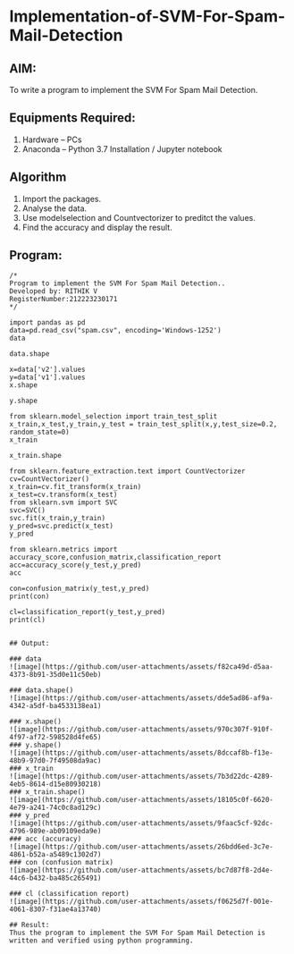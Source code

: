 # Implementation-of-SVM-For-Spam-Mail-Detection

## AIM:
To write a program to implement the SVM For Spam Mail Detection.

## Equipments Required:
1. Hardware – PCs
2. Anaconda – Python 3.7 Installation / Jupyter notebook

## Algorithm
1. Import the packages.
2. Analyse the data.
3. Use modelselection and Countvectorizer to preditct the values.
4. Find the accuracy and display the result.
## Program:
```
/*
Program to implement the SVM For Spam Mail Detection..
Developed by: RITHIK V
RegisterNumber:212223230171  
*/

import pandas as pd
data=pd.read_csv("spam.csv", encoding='Windows-1252')
data

data.shape

x=data['v2'].values
y=data['v1'].values
x.shape

y.shape

from sklearn.model_selection import train_test_split
x_train,x_test,y_train,y_test = train_test_split(x,y,test_size=0.2, random_state=0)
x_train

x_train.shape

from sklearn.feature_extraction.text import CountVectorizer
cv=CountVectorizer()
x_train=cv.fit_transform(x_train)
x_test=cv.transform(x_test)
from sklearn.svm import SVC
svc=SVC()
svc.fit(x_train,y_train)
y_pred=svc.predict(x_test)
y_pred

from sklearn.metrics import accuracy_score,confusion_matrix,classification_report
acc=accuracy_score(y_test,y_pred)
acc

con=confusion_matrix(y_test,y_pred)
print(con)

cl=classification_report(y_test,y_pred)
print(cl)
```

```

## Output:

### data
![image](https://github.com/user-attachments/assets/f82ca49d-d5aa-4373-8b91-35d0e11c50eb)

### data.shape()
![image](https://github.com/user-attachments/assets/dde5ad86-af9a-4342-a5df-ba4533138ea1)

### x.shape()
![image](https://github.com/user-attachments/assets/970c307f-910f-4f97-af72-598528d4fe65)
### y.shape()
![image](https://github.com/user-attachments/assets/8dccaf8b-f13e-48b9-97d0-7f49508da9ac)
### x_train
![image](https://github.com/user-attachments/assets/7b3d22dc-4289-4eb5-8614-d15e80930218)
### x_train.shape()
![image](https://github.com/user-attachments/assets/18105c0f-6620-4e79-a241-74c0c8ad129c)
### y_pred
![image](https://github.com/user-attachments/assets/9faac5cf-92dc-4796-989e-ab09109eda9e)
### acc (accuracy)
![image](https://github.com/user-attachments/assets/26bdd6ed-3c7e-4861-b52a-a5489c1302d7)
### con (confusion matrix)
![image](https://github.com/user-attachments/assets/bc7d87f8-2d4e-44c6-b432-ba485c265491)

### cl (classification report)
![image](https://github.com/user-attachments/assets/f0625d7f-001e-4061-8307-f31ae4a13740)

## Result:
Thus the program to implement the SVM For Spam Mail Detection is written and verified using python programming.
